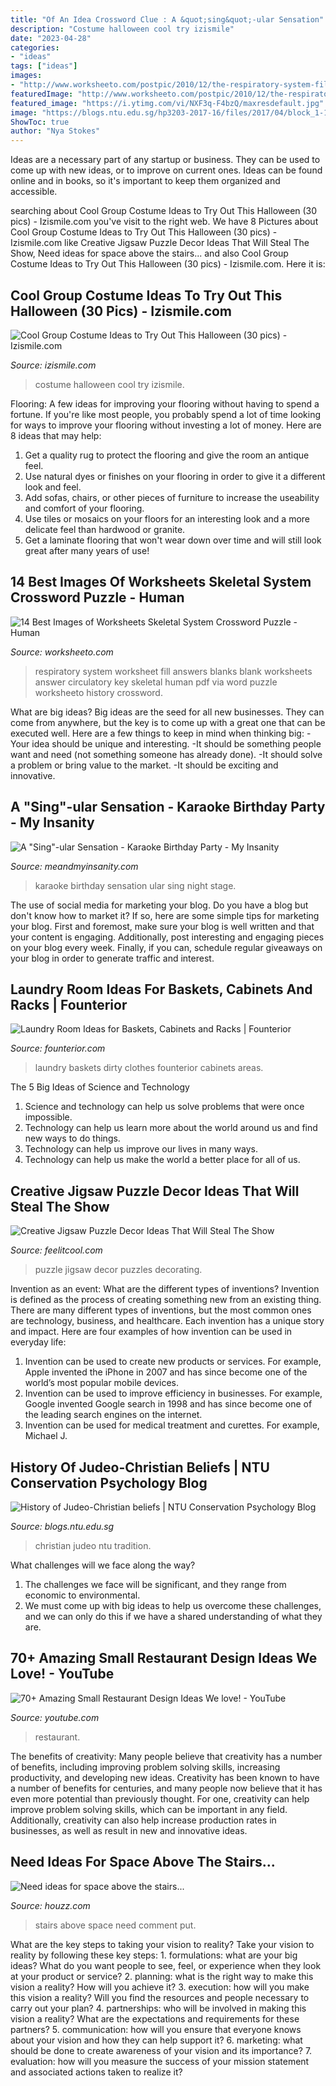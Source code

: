 ```yaml
---
title: "Of An Idea Crossword Clue : A &quot;sing&quot;-ular Sensation"
description: "Costume halloween cool try izismile"
date: "2023-04-28"
categories:
- "ideas"
tags: ["ideas"]
images:
- "http://www.worksheeto.com/postpic/2010/12/the-respiratory-system-fill-in-blanks-worksheet-answers_568766.png"
featuredImage: "http://www.worksheeto.com/postpic/2010/12/the-respiratory-system-fill-in-blanks-worksheet-answers_568766.png"
featured_image: "https://i.ytimg.com/vi/NXF3q-F4bzQ/maxresdefault.jpg"
image: "https://blogs.ntu.edu.sg/hp3203-2017-16/files/2017/04/block_1-1oy8ibm-768x432.jpeg"
ShowToc: true
author: "Nya Stokes"
---
```



Ideas are a necessary part of any startup or business. They can be used to come up with new ideas, or to improve on current ones. Ideas can be found online and in books, so it's important to keep them organized and accessible.

	

		
searching about Cool Group Costume Ideas to Try Out This Halloween (30 pics) - Izismile.com you've visit to the right web. We have 8 Pictures about Cool Group Costume Ideas to Try Out This Halloween (30 pics) - Izismile.com like Creative Jigsaw Puzzle Decor Ideas That Will Steal The Show, Need ideas for space above the stairs... and also Cool Group Costume Ideas to Try Out This Halloween (30 pics) - Izismile.com. Here it is:
		
    
## Cool Group Costume Ideas To Try Out This Halloween (30 Pics) - Izismile.com

<img loading=lazy src="https://img.izismile.com/img/img7/20140930/640/cool_group_costume_ideas_to_try_out_this_halloween_640_12.jpg" onerror="this.onerror=null;this.src='https://tse3.mm.bing.net/th?id=OIP.TTq2ouDeFJUqBWMtOsoRngHaHa&amp;pid=15.1';" alt="Cool Group Costume Ideas to Try Out This Halloween (30 pics) - Izismile.com">

_Source: izismile.com_

>costume halloween cool try izismile. 

	

Flooring: A few ideas for improving your flooring without having to spend a fortune.
If you're like most people, you probably spend a lot of time looking for ways to improve your flooring without investing a lot of money. Here are 8 ideas that may help: 
1. Get a quality rug to protect the flooring and give the room an antique feel. 
2. Use natural dyes or finishes on your flooring in order to give it a different look and feel. 
3. Add sofas, chairs, or other pieces of furniture to increase the useability and comfort of your flooring. 
4. Use tiles or mosaics on your floors for an interesting look and a more delicate feel than hardwood or granite. 
5. Get a laminate flooring that won't wear down over time and will still look great after many years of use! 

    
## 14 Best Images Of Worksheets Skeletal System Crossword Puzzle - Human

<img loading=lazy src="http://www.worksheeto.com/postpic/2010/12/the-respiratory-system-fill-in-blanks-worksheet-answers_568766.png" onerror="this.onerror=null;this.src='https://tse4.mm.bing.net/th?id=OIP.NBePmZXeDJK5ADUSRnroWQHaJl&amp;pid=15.1';" alt="14 Best Images of Worksheets Skeletal System Crossword Puzzle - Human">

_Source: worksheeto.com_

>respiratory system worksheet fill answers blanks blank worksheets answer circulatory key skeletal human pdf via word puzzle worksheeto history crossword. 

	

What are big ideas?
Big ideas are the seed for all new businesses. They can come from anywhere, but the key is to come up with a great one that can be executed well. Here are a few things to keep in mind when thinking big: 
-Your idea should be unique and interesting. 
-It should be something people want and need (not something someone has already done). 
-It should solve a problem or bring value to the market. 
-It should be exciting and innovative.

    
## A &quot;Sing&quot;-ular Sensation - Karaoke Birthday Party - My Insanity

<img loading=lazy src="http://1.bp.blogspot.com/_LHwl7C3OT3Y/TQbAVg0lSbI/AAAAAAAAKsA/m8wVKMWYrRc/s1600/IMG_0661.jpg" onerror="this.onerror=null;this.src='https://tse2.mm.bing.net/th?id=OIP.4MNa74kzNi86kGJIMNRSaQHaLG&amp;pid=15.1';" alt="A &quot;Sing&quot;-ular Sensation - Karaoke Birthday Party - My Insanity">

_Source: meandmyinsanity.com_

>karaoke birthday sensation ular sing night stage. 

	

The use of social media for marketing your blog.
Do you have a blog but don't know how to market it? If so, here are some simple tips for marketing your blog. First and foremost, make sure your blog is well written and that your content is engaging. Additionally, post interesting and engaging pieces on your blog every week. Finally, if you can, schedule regular giveaways on your blog in order to generate traffic and interest.

    
## Laundry Room Ideas For Baskets, Cabinets And Racks | Founterior

<img loading=lazy src="http://founterior.com/wp-content/uploads/2014/11/White-laundry-baskets-with-dirty-clothes.jpg" onerror="this.onerror=null;this.src='https://tse4.mm.bing.net/th?id=OIP.1msmVRqUq69KACEUkwJ0iQHaLL&amp;pid=15.1';" alt="Laundry Room Ideas for Baskets, Cabinets and Racks | Founterior">

_Source: founterior.com_

>laundry baskets dirty clothes founterior cabinets areas. 

	

The 5 Big Ideas of Science and Technology
1. Science and technology can help us solve problems that were once impossible.
2. Technology can help us learn more about the world around us and find new ways to do things.
3. Technology can help us improve our lives in many ways.
4. Technology can help us make the world a better place for all of us.

    
## Creative Jigsaw Puzzle Decor Ideas That Will Steal The Show

<img loading=lazy src="http://feelitcool.com/wp-content/uploads/2016/04/jigsaw-puzzles-decor-ideas.jpg" onerror="this.onerror=null;this.src='https://tse2.mm.bing.net/th?id=OIP.FkJ1R1tafhX15IJEaH57BwHaD3&amp;pid=15.1';" alt="Creative Jigsaw Puzzle Decor Ideas That Will Steal The Show">

_Source: feelitcool.com_

>puzzle jigsaw decor puzzles decorating. 

	

Invention as an event: What are the different types of inventions?
Invention is defined as the process of creating something new from an existing thing. There are many different types of inventions, but the most common ones are technology, business, and healthcare. Each invention has a unique story and impact. Here are four examples of how invention can be used in everyday life: 
1. Invention can be used to create new products or services. For example, Apple invented the iPhone in 2007 and has since become one of the world’s most popular mobile devices. 
2. Invention can be used to improve efficiency in businesses. For example, Google invented Google search in 1998 and has since become one of the leading search engines on the internet. 
3. Invention can be used for medical treatment and curettes. For example, Michael J.

    
## History Of Judeo-Christian Beliefs | NTU Conservation Psychology Blog

<img loading=lazy src="https://blogs.ntu.edu.sg/hp3203-2017-16/files/2017/04/block_1-1oy8ibm-768x432.jpeg" onerror="this.onerror=null;this.src='https://tse3.mm.bing.net/th?id=OIP.ZKe1zryOi_b_UTss-_vTGwHaEK&amp;pid=15.1';" alt="History of Judeo-Christian beliefs | NTU Conservation Psychology Blog">

_Source: blogs.ntu.edu.sg_

>christian judeo ntu tradition. 

	

What challenges will we face along the way?
1. The challenges we face will be significant, and they range from economic to environmental. 
2. We must come up with big ideas to help us overcome these challenges, and we can only do this if we have a shared understanding of what they are.

    
## 70+ Amazing Small Restaurant Design Ideas We Love! - YouTube

<img loading=lazy src="https://i.ytimg.com/vi/NXF3q-F4bzQ/maxresdefault.jpg" onerror="this.onerror=null;this.src='https://tse3.mm.bing.net/th?id=OIP.hnEc3_znwpPWa8p-GYBJpQHaEK&amp;pid=15.1';" alt="70+ Amazing Small Restaurant Design Ideas We love! - YouTube">

_Source: youtube.com_

>restaurant. 

	

The benefits of creativity: Many people believe that creativity has a number of benefits, including improving problem solving skills, increasing productivity, and developing new ideas.
Creativity has been known to have a number of benefits for centuries, and many people now believe that it has even more potential than previously thought. For one, creativity can help improve problem solving skills, which can be important in any field. Additionally, creativity can also help increase production rates in businesses, as well as result in new and innovative ideas.

    
## Need Ideas For Space Above The Stairs...

<img loading=lazy src="https://st.hzcdn.com/fimgs/ea12a58702fe78d4_8795-w500-h666-b0-p0--.jpg" onerror="this.onerror=null;this.src='https://tse2.mm.bing.net/th?id=OIP.G_etwYJSTedLwnt90_kC4gHaJ3&amp;pid=15.1';" alt="Need ideas for space above the stairs...">

_Source: houzz.com_

>stairs above space need comment put. 

	

What are the key steps to taking your vision to reality?
Take your vision to reality by following these key steps: 1. formulations: what are your big ideas? What do you want people to see, feel, or experience when they look at your product or service? 2. planning: what is the right way to make this vision a reality? How will you achieve it? 3. execution: how will you make this vision a reality? Will you find the resources and people necessary to carry out your plan? 4. partnerships: who will be involved in making this vision a reality? What are the expectations and requirements for these partners? 5. communication: how will you ensure that everyone knows about your vision and how they can help support it? 6. marketing: what should be done to create awareness of your vision and its importance? 7. evaluation: how will you measure the success of your mission statement and associated actions taken to realize it?

